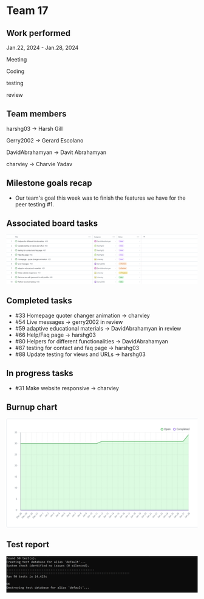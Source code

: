 # Team 17

## Work performed

Jan.22, 2024 - Jan.28, 2024

Meeting

Coding

testing

review

## Team members

harshg03 -> Harsh Gill

Gerry2002 -> Gerard Escolano

DavidAbrahamyan -> Davit Abrahamyan

charviey -> Charvie Yadav

## Milestone goals recap

- Our team's goal this week was to finish the features we have for the peer testing #1. 

## Associated board tasks

![Screenshot](images/ProjectBoardScreenshotWeek16.png)

## Completed tasks
 
- #33 Homepage quoter changer animation -> charviey  
- #54 Live messages -> gerry2002 in review
- #59 adaptive educational materials -> DavidAbrahamyan in review
- #66 Help/Faq page -> harshg03
- #80 Helpers for different functionalities -> DavidAbrahamyan  
- #87 testing for contact and faq page -> harshg03
- #88 Update testing for views and URLs -> harshg03

## In progress tasks

- #31 Make website responsive -> charviey


## Burnup chart

![Screenshot](images/burnupchartweek16.png)

## Test report

![Screenshot](images/TestsPassingWeek16.png) 
